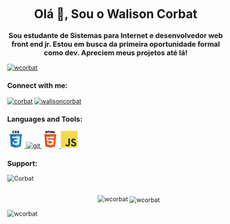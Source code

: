 <h1 align="center">Olá 👋, Sou o Walison Corbat</h1>
<h3 align="center">Sou estudante de Sistemas para Internet e desenvolvedor web front end jr. Estou em busca da primeira oportunidade formal como dev. Apreciem meus projetos até lá!</h3>

<p align="left"> <a href="https://github.com/ryo-ma/github-profile-trophy"><img src="https://github-profile-trophy.vercel.app/?username=wcorbat" alt="wcorbat" /></a> </p>

<h3 align="left">Connect with me:</h3>
<p align="left">
<a href="https://dev.to/corbat" target="blank"><img align="center" src="https://raw.githubusercontent.com/rahuldkjain/github-profile-readme-generator/master/src/images/icons/Social/devto.svg" alt="corbat" height="30" width="40" /></a>
<a href="https://linkedin.com/in/walisoncorbat" target="blank"><img align="center" src="https://raw.githubusercontent.com/rahuldkjain/github-profile-readme-generator/master/src/images/icons/Social/linked-in-alt.svg" alt="walisoncorbat" height="30" width="40" /></a>
</p>

<h3 align="left">Languages and Tools:</h3>
<p align="left"> <a href="https://www.w3schools.com/css/" target="_blank" rel="noreferrer"> <img src="https://raw.githubusercontent.com/devicons/devicon/master/icons/css3/css3-original-wordmark.svg" alt="css3" width="40" height="40"/> </a> <a href="https://git-scm.com/" target="_blank" rel="noreferrer"> <img src="https://www.vectorlogo.zone/logos/git-scm/git-scm-icon.svg" alt="git" width="40" height="40"/> </a> <a href="https://www.w3.org/html/" target="_blank" rel="noreferrer"> <img src="https://raw.githubusercontent.com/devicons/devicon/master/icons/html5/html5-original-wordmark.svg" alt="html5" width="40" height="40"/> </a> <a href="https://developer.mozilla.org/en-US/docs/Web/JavaScript" target="_blank" rel="noreferrer"> <img src="https://raw.githubusercontent.com/devicons/devicon/master/icons/javascript/javascript-original.svg" alt="javascript" width="40" height="40"/> </a> </p>

<h3 align="left">Support:</h3>
<p><a href="https://ko-fi.com/Corbat"> <img align="left" src="https://cdn.ko-fi.com/cdn/kofi3.png?v=3" height="50" width="210" alt="Corbat" /></a></p><br><br>

<p><img align="left" src="https://github-readme-stats.vercel.app/api/top-langs?username=wcorbat&show_icons=true&locale=en&layout=compact" alt="wcorbat" /></p>

<p>&nbsp;<img align="center" src="https://github-readme-stats.vercel.app/api?username=wcorbat&show_icons=true&locale=en" alt="wcorbat" /></p>

<p><img align="center" src="https://github-readme-streak-stats.herokuapp.com/?user=wcorbat&" alt="wcorbat" /></p>
